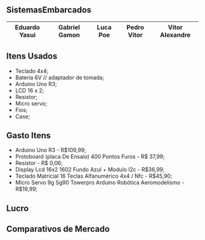 ## SistemasEmbarcados

| Eduardo Yasui | Gabriel Gamon | Luca Poe | Pedro Vitor | Vitor Alexandre |
| --------- | --------- | --------- | --------- | --------- | 

## Itens Usados

* Teclado 4x4; 
* Bateria 6V // adaptador de tomada;
* Arduino Uno R3;
* LCD 16 x 2;
* Resistor;
* Micro servo;
* Fios;
* Case;

## Gasto Itens

* Arduino Uno R3 - R$109,99;
* Protoboard (placa De Ensaio) 400 Pontos Furos - R$ 37,99;
* Resistor - R$ 0,06;
* Display Lcd 16x2 1602 Fundo Azul + Modulo I2c - R$36,99;
* Teclado Matricial 16 Teclas Alfanumérico 4x4 / Nfc - R$45,90;
* Micro Servo 9g Sg90 Towerpro Arduino Robótica Aeromodelismo - R$19,99;

## Lucro

## Comparativos de Mercado
